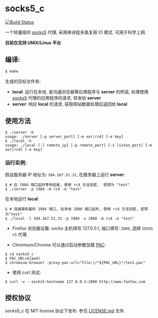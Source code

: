 # socks5_c

[![Build Status](https://travis-ci.org/hmgle/socks5_c.png?branch=master)](https://travis-ci.org/hmgle/socks5_c)

一个轻量级的 [socks5](http://www.ietf.org/rfc/rfc1928.txt) 代理, 采用单进程多路复用 IO 模式. 可用于科学上网.

**目前仅支持 UNIX/Linux 平台**

## 编译:

```bash
$ make
```

生成的目标文件有:

* **local**: 运行在本地, 是沟通浏览器等应用程序与 **server** 的桥梁, 处理使用 [socks5](http://www.ietf.org/rfc/rfc1928.txt) 代理的应用程序的请求, 转发给 **server**
* **server**: 响应 **local** 的请求, 获取网站数据处理后返回给 **local**

## 使用方法

```console
$ ./server -h
usage: ./server [-p server_port] [-m xor|rc4] [-e key]
$ ./local -h
usage: ./local [-l remote_ip] [-p remote_port] [-s listen_port] [-m xor|rc4] [-e key]
```
### 运行实例:

假设服务器 IP 地址为: `104.167.51.31`, 在服务器上运行 **server**:

```console
$ # 在 1984 端口监听等待连接, 使用 rc4 方法加密,  密钥为 "test"
$ ./server -p 1984 -m rc4 -e "test"
```

在本地运行 **local**:

```console
$ # 连接服务器的 1984 端口, 在本地 2080 端口监听, 使用 rc4 方法加密, 密钥为"test"
$ ./local -l 104.167.51.31 -p 1984 -s 2080 -m rc4 -e "test"
```

- Firefox 浏览器设置:
socks 主机填写 127.0.0.1, 端口填写: `2080`, 选择 `SOCKS v5` 代理.

- Chromium/Chrome 可以通过启动参数加载 [PAC](http://zh.wikipedia.org/zh-cn/%E4%BB%A3%E7%90%86%E8%87%AA%E5%8A%A8%E9%85%8D%E7%BD%AE):

```console
$ cd socks5_c
$ PAC_URL=$(pwd)
$ chromium-browser -proxy-pac-url="file://"${PAC_URL}"/test.pac"
```

- 使用 curl 测试:

```console
$ curl -v --socks5-hostname 127.0.0.1:2080 http://www.fanfou.com
```

## 授权协议

socks5_c 在 MIT license 协议下发布. 参见 [LICENSE.md](LICENSE.md) 文件.
